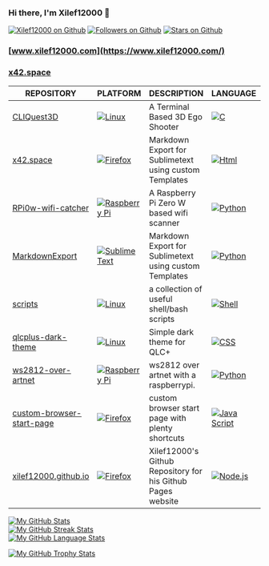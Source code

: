 ### Hi there, I'm Xilef12000 👋

[![Xilef12000 on Github](https://img.shields.io/badge/Github-Xilef12000-A4EC01?style=for-the-badge&logo=github&logoColor=171515)](https://github.com/Xilef12000)
[![Followers on Github](https://img.shields.io/github/followers/Xilef12000?style=for-the-badge&logo=github&logoColor=171515)](https://github.com/Xilef12000?tab=followers)
[![Stars on Github](https://img.shields.io/github/stars/Xilef12000?style=for-the-badge&label=Profile%20Stars&logo=github&logoColor=171515)](https://github.com/Xilef12000)


### [www.xilef12000.com](https://www.xilef12000.com/)
### [x42.space](https://x42.space/)

| REPOSITORY | PLATFORM | DESCRIPTION | LANGUAGE | STARS |
|-|-|-|-|-|
| [CLIQuest3D](https://github.com/Xilef12000/CLIQuest3D) | [![Linux](https://img.shields.io/badge/Linux-FCC624?style=for-the-badge&logo=linux&logoColor=black)](#) | A Terminal Based 3D Ego Shooter | [![C](https://img.shields.io/badge/C-A8B9CC?style=for-the-badge&logo=c&logoColor=black)](#) | [![Stars](https://img.shields.io/github/stars/Xilef12000/CLIQuest3D?style=for-the-badge)](https://github.com/Xilef12000/CLIQuest3D/stargazers) |
| [x42.space](https://github.com/Xilef12000/x42.space) | [![Firefox](https://img.shields.io/badge/Firefox-FF9500?style=for-the-badge&logo=firefox&logoColor=00539F)](#) | Markdown Export for Sublimetext using custom Templates | [![Html](https://img.shields.io/badge/html-E34F26?style=for-the-badge&logo=html5&logoColor=black)](#) | [![Stars](https://img.shields.io/github/stars/Xilef12000/x42.space?style=for-the-badge)](https://github.com/Xilef12000/x42.space/stargazers) |
| [RPi0w-wifi-catcher](https://github.com/Xilef12000/RPi0w-wifi-catcher) | [![Raspberry Pi](https://img.shields.io/badge/Raspberry%20Pi-c7053d?style=for-the-badge&logo=raspberrypi&logoColor=white)](#) | A Raspberry Pi Zero W based wifi scanner| [![Python](https://img.shields.io/badge/Python-FFD43B?style=for-the-badge&logo=python&logoColor=306998)](#) | [![Stars](https://img.shields.io/github/stars/Xilef12000/RPi0w-wifi-catcher?style=for-the-badge)](https://github.com/Xilef12000/RPi0w-wifi-catcher/stargazers) |
| [MarkdownExport](https://github.com/Xilef12000/MarkdownExport) | [![Sublime Text](https://img.shields.io/badge/SublimeText-FF9800?style=for-the-badge&logo=sublimetext&logoColor=4C4C4C)](#) | Markdown Export for Sublimetext using custom Templates | [![Python](https://img.shields.io/badge/Python-FFD43B?style=for-the-badge&logo=python&logoColor=306998)](#) | [![Stars](https://img.shields.io/github/stars/Xilef12000/MarkdownExport?style=for-the-badge)](https://github.com/Xilef12000/MarkdownExport/stargazers) |
| [scripts](https://github.com/Xilef12000/scripts) | [![Linux](https://img.shields.io/badge/Linux-FCC624?style=for-the-badge&logo=linux&logoColor=black)](#) | a collection of useful shell/bash scripts | [![Shell](https://img.shields.io/badge/Bash-89e051?style=for-the-badge&logo=GNUBash&logoColor=black)](#) | [![Stars](https://img.shields.io/github/stars/Xilef12000/scripts?style=for-the-badge)](https://github.com/Xilef12000/scripts/stargazers) |
| [qlcplus-dark-theme](https://github.com/Xilef12000/qlcplus-dark-theme) | [![Linux](https://img.shields.io/badge/Linux-FCC624?style=for-the-badge&logo=linux&logoColor=black)](#) | Simple dark theme for QLC+ | [![CSS](https://img.shields.io/badge/CSS-264de4?style=for-the-badge&logo=css3&logoColor=white)](#) | [![Stars](https://img.shields.io/github/stars/Xilef12000/qlcplus-dark-theme?style=for-the-badge)](https://github.com/Xilef12000/qlcplus-dark-theme/stargazers) |
| [ws2812-over-artnet](https://github.com/Xilef12000/ws2812-over-artnet) | [![Raspberry Pi](https://img.shields.io/badge/Raspberry%20Pi-c7053d?style=for-the-badge&logo=raspberrypi&logoColor=white)](#) | ws2812 over artnet with a raspberrypi. | [![Python](https://img.shields.io/badge/Python-FFD43B?style=for-the-badge&logo=python&logoColor=306998)](#) | [![Stars](https://img.shields.io/github/stars/Xilef12000/ws2812-over-artnet?style=for-the-badge)](https://github.com/Xilef12000/ws2812-over-artnet/stargazers) |
| [custom-browser-start-page](https://github.com/Xilef12000/custom-browser-start-page) | [![Firefox](https://img.shields.io/badge/Firefox-FF9500?style=for-the-badge&logo=firefox&logoColor=00539F)](#) | custom browser start page with plenty shortcuts | [![Java Script](https://img.shields.io/badge/JS-f0db4f?style=for-the-badge&logo=javascript&logoColor=323330)](#) | [![Stars](https://img.shields.io/github/stars/Xilef12000/custom-browser-start-page?style=for-the-badge)](https://github.com/Xilef12000/custom-browser-start-page/stargazers) |
| [xilef12000.github.io](https://github.com/Xilef12000/xilef12000.github.io) | [![Firefox](https://img.shields.io/badge/Firefox-FF9500?style=for-the-badge&logo=firefox&logoColor=00539F)](#) | Xilef12000's Github Repository for his Github Pages website | [![Node.js](https://img.shields.io/badge/Node.js-3c873a?style=for-the-badge&logo=Node.js&logoColor=303030)](#) | [![Stars](https://img.shields.io/github/stars/Xilef12000/xilef12000.github.io?style=for-the-badge)](https://github.com/Xilef12000/xilef12000.github.io/stargazers) |

[![My GitHub Stats](https://github-readme-stats-x12.vercel.app/api?username=Xilef12000&show_icons=true&theme=tokyonight)](https://github.com/Xilef12000)  
[![My GitHub Streak Stats](https://github-readme-streak-stats-x12.vercel.app/?user=Xilef12000&theme=tokyonight)](https://github.com/Xilef12000)  
[![My GitHub Language Stats](https://github-readme-stats-x12.vercel.app/api/top-langs/?username=Xilef12000&langs_count=6&layout=compact&theme=tokyonight)](https://github.com/Xilef12000)  

[![My GitHub Trophy Stats](https://github-profile-trophy.vercel.app/?username=Xilef12000&margin-w=8&theme=tokyonight)](https://github.com/Xilef12000)